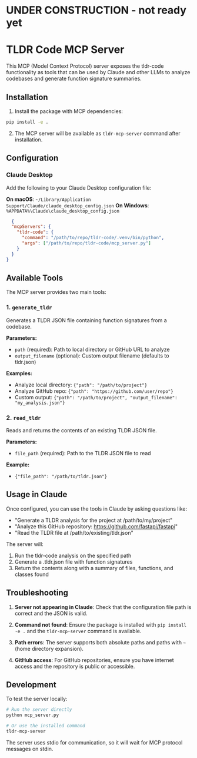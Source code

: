 # UNDER CONSTRUCTION - not ready yet

# TLDR Code MCP Server

This MCP (Model Context Protocol) server exposes the tldr-code functionality as tools that can be used by Claude and other LLMs to analyze codebases and generate function signature summaries.

## Installation

1. Install the package with MCP dependencies:
```bash
pip install -e .
```

2. The MCP server will be available as `tldr-mcp-server` command after installation.

## Configuration

### Claude Desktop

Add the following to your Claude Desktop configuration file:

**On macOS**: `~/Library/Application Support/Claude/claude_desktop_config.json`
**On Windows**: `%APPDATA%\Claude\claude_desktop_config.json`

```json
  {
  "mcpServers": {
    "tldr-code": {
      "command": "/path/to/repo/tldr-code/.venv/bin/python",
      "args": ["/path/to/repo/tldr-code/mcp_server.py"]
    }
  }
}
```

## Available Tools

The MCP server provides two main tools:

### 1. `generate_tldr`
Generates a TLDR JSON file containing function signatures from a codebase.

**Parameters:**
- `path` (required): Path to local directory or GitHub URL to analyze
- `output_filename` (optional): Custom output filename (defaults to tldr.json)

**Examples:**
- Analyze local directory: `{"path": "/path/to/project"}`
- Analyze GitHub repo: `{"path": "https://github.com/user/repo"}`
- Custom output: `{"path": "/path/to/project", "output_filename": "my_analysis.json"}`

### 2. `read_tldr`
Reads and returns the contents of an existing TLDR JSON file.

**Parameters:**
- `file_path` (required): Path to the TLDR JSON file to read

**Example:**
- `{"file_path": "/path/to/tldr.json"}`

## Usage in Claude

Once configured, you can use the tools in Claude by asking questions like:

- "Generate a TLDR analysis for the project at /path/to/my/project"
- "Analyze this GitHub repository: https://github.com/fastapi/fastapi"
- "Read the TLDR file at /path/to/existing/tldr.json"

The server will:
1. Run the tldr-code analysis on the specified path
2. Generate a .tldr.json file with function signatures
3. Return the contents along with a summary of files, functions, and classes found

## Troubleshooting

1. **Server not appearing in Claude**: Check that the configuration file path is correct and the JSON is valid.

2. **Command not found**: Ensure the package is installed with `pip install -e .` and the `tldr-mcp-server` command is available.

3. **Path errors**: The server supports both absolute paths and paths with `~` (home directory expansion).

4. **GitHub access**: For GitHub repositories, ensure you have internet access and the repository is public or accessible.

## Development

To test the server locally:

```bash
# Run the server directly
python mcp_server.py

# Or use the installed command
tldr-mcp-server
```

The server uses stdio for communication, so it will wait for MCP protocol messages on stdin.